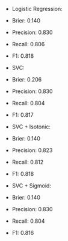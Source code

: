 * Logistic Regression:
 * Brier: 0.140
 * Precision: 0.830
 * Recall: 0.806
 * F1: 0.818

* SVC:
 * Brier: 0.206
 * Precision: 0.830
 * Recall: 0.804
 * F1: 0.817

* SVC + Isotonic:
 * Brier: 0.140
 * Precision: 0.823
 * Recall: 0.812
 * F1: 0.818

* SVC + Sigmoid:
 * Brier: 0.140
 * Precision: 0.830
 * Recall: 0.804
 * F1: 0.816